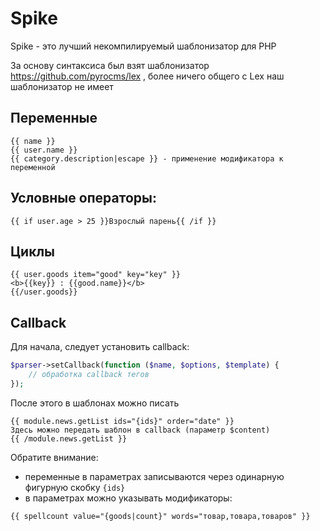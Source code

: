 Spike
======

Spike - это лучший некомпилируемый шаблонизатор для PHP

За основу синтаксиса был взят шаблонизатор https://github.com/pyrocms/lex , более ничего общего с Lex наш шаблонизатор не имеет

## Переменные
```
{{ name }}
{{ user.name }}
{{ category.description|escape }} - применение модификатора к переменной
```

## Условные операторы:
```
{{ if user.age > 25 }}Взрослый парень{{ /if }}
```

## Циклы
```
{{ user.goods item="good" key="key" }} 
<b>{{key}} : {{good.name}}</b>
{{/user.goods}}
```

## Callback
Для начала, следует установить callback: 
```php
$parser->setCallback(function ($name, $options, $template) {
    // обработка callback тегов
});
```
После этого в шаблонах можно писать
```
{{ module.news.getList ids="{ids}" order="date" }}
Здесь можно передать шаблон в callback (параметр $content) 
{{ /module.news.getList }}
```
Обратите внимание: 
* переменные в параметрах записываются через одинарную фигурную скобку `{ids}`
* в параметрах можно указывать модификаторы:
```
{{ spellcount value="{goods|count}" words="товар,товара,товаров" }}
```

